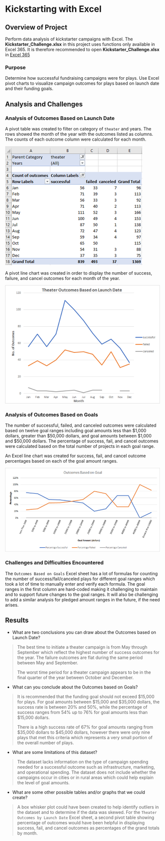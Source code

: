 # Kickstarting with Excel

## Overview of Project
Perform data analysis of kickstarter campaigns with Excel. The **Kickstarter_Challenge.xlsx** in this project uses functions only available in Excel 365. It is therefore recommended to open **Kickstarter_Challenge.xlsx** in <a href="https://www.microsoft.com/en-us/microsoft-365/excel" target="_blank">Excel 365</a>

### Purpose
Determine how successful fundraising campaigns were for plays.  Use Excel pivot charts to visualize campaign outcomes for plays based on launch date and their funding goals.


## Analysis and Challenges

### Analysis of Outcomes Based on Launch Date
A pivot table was created to filter on category of `theater` and years.  The rows showed the month of the year with the outcomes listed as columns. The counts of each outcome column were calculated for each month.

![Pivot table for Theater outcomes by Launch Date](resources/Theater_Outcomes_pivot_table.png)

A pivot line chart was created in order to display the number of success, failure, and cancel outcomes for each month of the year.

![Theater Outcomes Based on Launch Date](resources/Theater_Outcomes_vs_Launch.png)

### Analysis of Outcomes Based on Goals
The number of successful, failed, and canceled outcomes were calculated based on twelve goal ranges including goal amounts less than $1,000 dollars, greater than $50,000 dollars, and goal amounts between $1,000 and $50,000 dollars. The percentage of success, fail, and cancel outcomes were calculated based on the total number of projects in each goal range.

An Excel line chart was created for success, fail, and cancel outcome percentages based on each of the goal amount ranges.

![Outcomes Based on Goal](resources/Outcomes_vs_Goals.png)

### Challenges and Difficulties Encountered
The `Outcomes Based on Goals` Excel sheet has a lot of formulas for counting the number of success/fail/canceled plays for different goal ranges which took a lot of time to manually enter and verify each formula.  The goal ranges in the first column are hard-coded making it challenging to maintain and to support future changes to the goal ranges. It will also be challenging to add a similar analysis for pledged amount ranges in the future, if the need arises.

## Results

- What are two conclusions you can draw about the Outcomes based on Launch Date?
>The best time to initiate a theater campaign is from May through September which reflect the highest number of success outcomes for the year. The failure outcomes are flat during the same period between May and September.
>
>The worst time period for a theater campaign appears to be in the final quarter of the year between October and December.

- What can you conclude about the Outcomes based on Goals?
>It is recommended that the funding goal should not exceed $15,000 for plays. For goal amounts
between $15,000 and $35,000 dollars, the success rate is between 20% and 50%, while the percentage of success ranges from 54% up to 76% for goal amounts less than $15,000 dollars.
>
>There is a high success rate of 67% for goal amounts ranging from $35,000 dollars to $45,000 dollars, however there were only nine plays that met this criteria which represents a very small portion of the overall number of plays.

- What are some limitations of this dataset?
>The dataset lacks information on the type of campaign spending needed for a successful outcome such as infrastructure, marketing, and operational spending. The dataset does not include whether the campaigns occur in cities or in rural areas which could help explain the level of goal amounts.

- What are some other possible tables and/or graphs that we could create?
>A box whisker plot could have been created to help identify outliers in the dataset and to determine if the data was skewed. For the `Theater Outcomes by Launch Date` Excel sheet, a second pivot table showing percentage of outcomes would have been helpful in displaying success, fail, and cancel outcomes as percentages of the grand totals by month.
